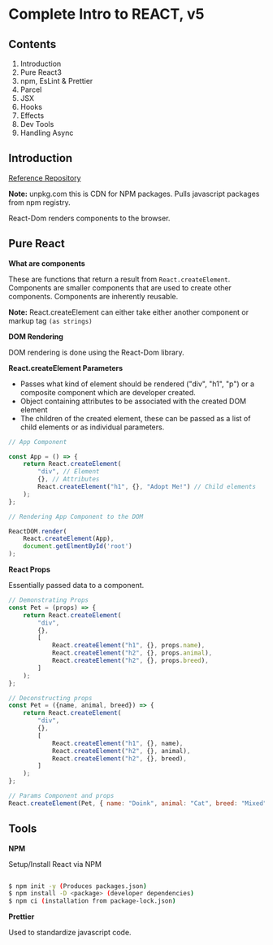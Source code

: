 # Complete Intro to REACT, v5

## Contents

1. Introduction
2. Pure React3
3. npm, EsLint & Prettier
4. Parcel
5. JSX
6. Hooks
7. Effects
8. Dev Tools
9. Handling Async

## Introduction

[Reference Repository](https://github.com/btholt/complete-intro-to-react-v5)

**Note:** unpkg.com this is CDN for NPM packages. Pulls javascript packages from
npm registry.

React-Dom renders components to the browser.

## Pure React

**What are components**

These are functions that return a result from `React.createElement`. Components
are smaller components that are used to create other components. Components are
inherently reusable.

**Note:** React.createElement can either take either another component or markup
tag `(as strings)`

**DOM Rendering**

DOM rendering is done using the React-Dom library.

**React.createElement Parameters**

- Passes what kind of element should be rendered ("div", "h1", "p") or a
composite component which are developer created.
- Object containing attributes to be associated with the created DOM element
- The children of the created element, these can be passed as a list of child
elements or as individual parameters.

```javascript
// App Component

const App = () => {
    return React.createElement(
        "div", // Element
        {}, // Attributes
        React.createElement("h1", {}, "Adopt Me!") // Child elements
    );
};

// Rendering App Component to the DOM

ReactDOM.render(
    React.createElement(App),
    document.getElmentById('root')
);
```

**React Props**

Essentially passed data to a component.

```javascript
// Demonstrating Props
const Pet = (props) => {
    return React.createElement(
        "div",
        {},
        [
            React.createElement("h1", {}, props.name),
            React.createElement("h2", {}, props.animal),
            React.createElement("h2", {}, props.breed),
        ]
    );
};

// Deconstructing props
const Pet = ({name, animal, breed}) => {
    return React.createElement(
        "div",
        {},
        [
            React.createElement("h1", {}, name),
            React.createElement("h2", {}, animal),
            React.createElement("h2", {}, breed),
        ]
    );
};

// Params Component and props
React.createElement(Pet, { name: "Doink", animal: "Cat", breed: "Mixed" })

```

## Tools

**NPM**

Setup/Install React via NPM

```bash

$ npm init -y (Produces packages.json)
$ npm install -D <package> (developer dependencies)
$ npm ci (installation from package-lock.json)

```

**Prettier**

Used to standardize javascript code.
